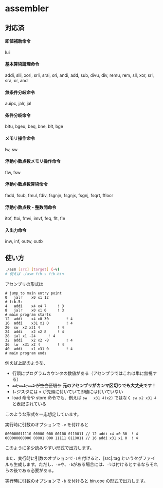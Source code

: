 # assembler

## 対応済

#### 即値補助命令

lui

#### 基本算術論理命令

addi, slli, xori, srli, srai, ori, andi, add, sub, divu, div, remu, rem, sll, xor, srl, sra, or, and

#### 無条件分岐命令

auipc, jalr, jal

#### 条件分岐命令

bltu, bgeu, beq, bne, blt, bge

#### メモリ操作命令

lw, sw

#### 浮動小数点数メモリ操作命令

flw, fsw

#### 浮動小数点数算術命令

fadd, fsub, fmul, fdiv, fsgnjn, fsgnjx, fsgnj, fsqrt, ffloor

#### 浮動小数点数・整数間命令

itof, ftoi, fmvi, imvf, feq, flt, fle

#### 入出力命令

inw, inf, outw, outb

## 使い方

```bash
./asm [src] [target] (-v)
# 例えば ./asm fib.s fib.bin
```

アセンブリの形式は

```
# jump to main entry point
0 	jalr	x0 x1 12
# fib.5:
4	addi	x4 x4 7		! 3
8	jalr	x0 x1 0		! 3
# main program starts
12 	addi	x4 x0 30		! 4
16	addi	x31 x1 0		! 4
20	sw	x2 x31 4		! 4
24	addi	x2 x2 8		! 4
28	jal	x1 -24		! 4
32	addi	x2 x2 -8		! 4
36	lw	x31 x2 4		! 4
40	addi	x1 x31 0		! 4
# main program ends
```

例えば上記のような、

- 行頭にプログラムカウンタの数値がある（アセンブラではこれは単に無視する）
- ~~`rd`, `rs1`, `rs2` が空白区切り~~ **元のアセンブリがカンマ区切りでも大丈夫です！**
- レジスタには `x` が先頭に付いていて即値には付いていない
- load 命令や store 命令でも、例えば `sw	x31 4(x2)` ではなく `sw	x2 x31 4` と表記されている

このような形式を一応想定しています。

実行時に引数のオプションで `-v` を付けると

```
000000011110 00000 000 00100 0110011 // 12 addi x4 x0 30  ! 4
000000000000 00001 000 11111 0110011 // 16 addi x31 x1 0  ! 4
```

このように多少読みやすい形式で出力します。

また、実行時に引数のオプションで`-l`を付けると、[src].tag というタグファイルも生成します。ただし、`-v`や、`-b`がある場合には、`-l`は付けるとするならそれらの後である必要がある。

実行時に引数のオプションで `-b` を付けると bin.coe の形式で出力します。

